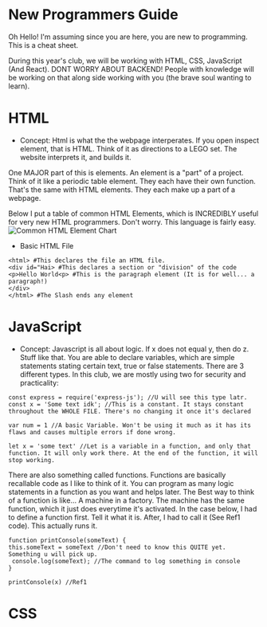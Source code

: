 # New Programmers Guide

Oh Hello! I'm assuming since you are here, you are new to programming. This is a cheat sheet. 

During this year's club, we will be working with HTML, CSS, JavaScript (And React). DONT WORRY ABOUT BACKEND! People with knowledge will be working on that along side working with you (the brave soul wanting to learn).

# HTML
- Concept:
 Html is what the the webpage interperates. If you open inspect element, that is HTML. Think of it as directions to a LEGO set. The website interprets it, and builds it. 
 
One MAJOR part of this is elements. An element is a "part" of a project. Think of it like a periodic table element. They each have their own function. That's the same with HTML elements. They each make up a part of a webpage.

Below I put a table of common HTML Elements, which is INCREDIBLY useful for very new HTML programmers. Don't worry. This language is fairly easy. 
![Common HTML Element Chart](https://3.bp.blogspot.com/-nTFGSrgQkig/VtSMGZrsZyI/AAAAAAAAKvg/93T3baoPQFo/s1600/html-tags-list.jpg)

- Basic HTML File
```
<html> #This declares the file an HTML file. 
<div id="Hai> #This declares a section or "division" of the code
<p>Hello World<p> #This is the paragraph element (It is for well... a paragraph!)
</div>
</html> #The Slash ends any element
```


# JavaScript

- Concept:
 Javascript is all about logic. If x does not equal y, then do z. Stuff like that. You are able to declare variables, which are simple statements stating certain text, true or false statements. There are 3 different types. In this club, we are mostly using two for security and practicality:
```
const express = require('express-js'); //U will see this type latr.
const x = 'Some text idk'; //This is a constant. It stays constant throughout the WHOLE FILE. There's no changing it once it's declared

var num = 1 //A basic Variable. Won't be using it much as it has its flaws and causes multiple errors if done wrong.

let x = 'some text' //Let is a variable in a function, and only that function. It will only work there. At the end of the function, it will stop working.
```

There are also something called functions. Functions are basically recallable code as I like to think of it. You can program as many logic statements in a function as you want and helps later. The Best way to think of a function is like... A machine in a factory. The machine has the same function, which it just does everytime it's activated. In the case below, I had to define a function first. Tell it what it is. After, I had to call it (See Ref1 code). This actually runs it.
```
function printConsole(someText) {
this.someText = someText //Don't need to know this QUITE yet. Something u will pick up.
 console.log(someText); //The command to log something in console
}

printConsole(x) //Ref1
```
# CSS
